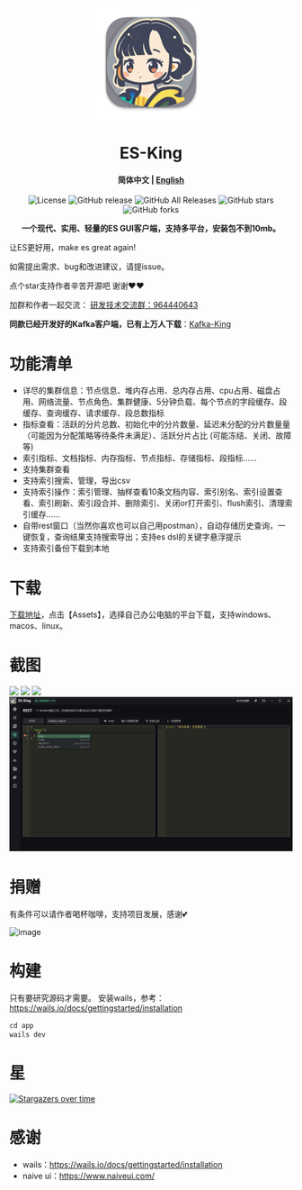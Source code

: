 <p align="center">
  <img src="app/build/appicon.png" alt="图片标题" width="200">
</p>
<h1 align="center">ES-King </h1>
<h4 align="center"><strong>简体中文</strong> | <a href="https://github.com/Bronya0/ES-King/blob/wails/readme-en.md">English</a></h4>

<div align="center">

![License](https://img.shields.io/github/license/Bronya0/ES-King)
![GitHub release](https://img.shields.io/github/release/Bronya0/ES-King)
![GitHub All Releases](https://img.shields.io/github/downloads/Bronya0/ES-King/total)
![GitHub stars](https://img.shields.io/github/stars/Bronya0/ES-King)
![GitHub forks](https://img.shields.io/github/forks/Bronya0/ES-King)

<strong>一个现代、实用、轻量的ES GUI客户端，支持多平台，安装包不到10mb。</strong>


</div>

让ES更好用，make es great again!


如需提出需求、bug和改进建议，请提issue。

点个star支持作者辛苦开源吧 谢谢❤❤

加群和作者一起交流： <a target="_blank" href="https://qm.qq.com/cgi-bin/qm/qr?k=pDqlVFyLMYEEw8DPJlRSBN27lF8qHV2v&jump_from=webapi&authKey=Wle/K0ARM1YQWlpn6vvfiZuMedy2tT9BI73mUvXVvCuktvi0fNfmNR19Jhyrf2Nz">研发技术交流群：964440643</a>

**同款已经开发好的Kafka客户端，已有上万人下载**：[Kafka-King](https://github.com/Bronya0/Kafka-King)

# 功能清单
- 详尽的集群信息：节点信息、堆内存占用、总内存占用、cpu占用、磁盘占用、网络流量、节点角色、集群健康、5分钟负载、每个节点的字段缓存、段缓存、查询缓存、请求缓存、段总数指标
- 指标查看：活跃的分片总数、初始化中的分片数量、延迟未分配的分片数量量（可能因为分配策略等待条件未满足）、活跃分片占比 (可能冻结、关闭、故障等)
- 索引指标、文档指标、内存指标、节点指标、存储指标、段指标……
- 支持集群查看
- 支持索引搜索、管理，导出csv
- 支持索引操作：索引管理、抽样查看10条文档内容、索引别名、索引设置查看、索引刷新、索引段合并、删除索引、关闭or打开索引、flush索引、清理索引缓存……
- 自带rest窗口（当然你喜欢也可以自己用postman），自动存储历史查询，一键恢复，查询结果支持搜索导出；支持es dsl的关键字悬浮提示
- 支持索引备份下载到本地

# 下载
[下载地址](https://github.com/Bronya0/ES-King/releases)，点击【Assets】，选择自己办公电脑的平台下载，支持windows、macos、linux。


# 截图
![](docs/snap/1.png)
![](docs/snap/3.png)
![](docs/snap/4.png)
![](docs/snap/5.png)

# 捐赠
有条件可以请作者喝杯咖啡，支持项目发展，感谢💕

![image](https://github.com/user-attachments/assets/da6d46da-4e24-41e3-843d-495c6cd32065)



# 构建
只有要研究源码才需要。
安装wails，参考：https://wails.io/docs/gettingstarted/installation
```
cd app 
wails dev
```

# 星
[![Stargazers over time](https://starchart.cc/Bronya0/ES-King.svg)](https://starchart.cc/Bronya0/ES-King)


# 感谢
- wails：https://wails.io/docs/gettingstarted/installation
- naive ui：https://www.naiveui.com/
